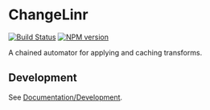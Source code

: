 <!-- {{Top}} -->
# ChangeLinr
[![Build Status](https://travis-ci.org/FullScreenShenanigans/ChangeLinr.svg?branch=master)](https://travis-ci.org/FullScreenShenanigans/ChangeLinr)
[![NPM version](https://badge.fury.io/js/changelinr.svg)](http://badge.fury.io/js/changelinr)

A chained automator for applying and caching transforms.
<!-- {{/Top}} -->

<!-- {{Development}} -->
## Development

See [Documentation/Development](https://github.com/FullScreenShenanigans/Documentation).


<!-- {{/Development}} -->
